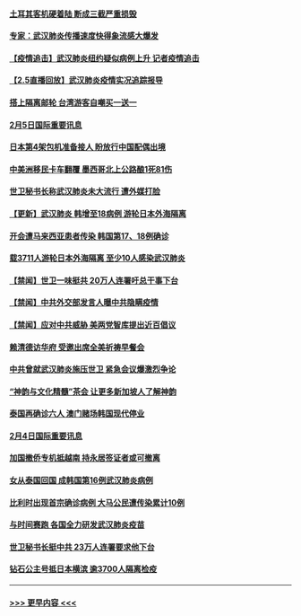 #### [土耳其客机硬着陆 断成三截严重损毁](../pages/prog202/a102770239.md?t=02060733) 
#### [专家：武汉肺炎传播速度快得象流感大爆发](../pages/prog202/a102770132.md?t=02060733) 
#### [【疫情追击】武汉肺炎纽约疑似病例上升 记者疫情追击](../pages/prog202/a102770000.md?t=02060733) 
#### [【2.5直播回放】武汉肺炎疫情实况追踪报导](../pages/prog202/a102769913.md?t=02060733) 
#### [搭上隔离邮轮 台湾游客自嘲买一送一](../pages/prog202/a102769845.md?t=02060733) 
#### [2月5日国际重要讯息](../pages/prog202/a102769821.md?t=02060733) 
#### [日本第4架包机准备接人 盼放行中国配偶出境](../pages/prog202/a102769765.md?t=02060733) 
#### [中美洲移民卡车翻覆 墨西哥北上公路酿1死81伤](../pages/prog202/a102769703.md?t=02060733) 
#### [世卫秘书长称武汉肺炎未大流行 遭外媒打脸](../pages/prog202/a102769679.md?t=02060733) 
#### [【更新】武汉肺炎 韩增至18病例 游轮日本外海隔离](../pages/prog202/a102758911.md?t=02060733) 
#### [开会遭马来西亚患者传染 韩国第17、18例确诊](../pages/prog202/a102769600.md?t=02060733) 
#### [载3711人游轮日本外海隔离 至少10人感染武汉肺炎](../pages/prog202/a102769538.md?t=02060733) 
#### [【禁闻】世卫一味挺共 20万人连署吁总干事下台](../pages/prog202/a102769445.md?t=02060733) 
#### [【禁闻】中共外交部发言人曝中共隐瞒疫情](../pages/prog202/a102769400.md?t=02060733) 
#### [【禁闻】应对中共威胁 美两党智库提出近百倡议](../pages/prog202/a102769357.md?t=02060733) 
#### [赖清德访华府  受邀出席全美祈祷早餐会](../pages/prog202/a102769350.md?t=02060733) 
#### [中共曾就武汉肺炎施压世卫 紧急会议爆激烈争论](../pages/prog202/a102769312.md?t=02060733) 
#### [“神韵与文化精髓”茶会 让更多新加坡人了解神韵](../pages/prog202/a102769286.md?t=02060733) 
#### [泰国再确诊六人 澳门赌场韩国现代停业](../pages/prog202/a102769239.md?t=02060733) 
#### [2月4日国际重要讯息](../pages/prog202/a102768884.md?t=02060733) 
#### [加国撤侨专机抵越南 持永居签证者或可撤离](../pages/prog202/a102768877.md?t=02060733) 
#### [女从泰国回国 成韩国第16例武汉肺炎病例](../pages/prog202/a102768669.md?t=02060733) 
#### [比利时出现首宗确诊病例 大马公民遭传染累计10例](../pages/prog202/a102768824.md?t=02060733) 
#### [与时间赛跑 各国全力研发武汉肺炎疫苗](../pages/prog202/a102768738.md?t=02060733) 
#### [世卫秘书长挺中共 23万人连署要求他下台](../pages/prog202/a102768717.md?t=02060733) 
#### [钻石公主号抵日本横滨 逾3700人隔离检疫](../pages/prog202/a102768714.md?t=02060733) 

----
#### [ >>> 更早内容 <<< ](../indexes/prog202-earlier.md)
